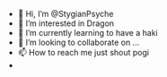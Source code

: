 - 👋 Hi, I’m @StygianPsyche
- 👀 I’m interested in Dragon
- 🌱 I’m currently learning to have a haki
- 💞️ I’m looking to collaborate on ...
- 📫 How to reach me just shout pogi
- 
<!---
StygianPsyche/StygianPsyche is a ✨ special ✨ repository because its `README.md` (this file) appears on your GitHub profile.
You can click the Preview link to take a look at your changes.
--->
